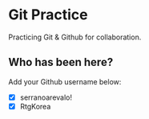 # Git Practice

Practicing Git &amp; Github for collaboration.

## Who has been here?

Add your Github username below:

- [x] serranoarevalo!
- [x] RtgKorea
